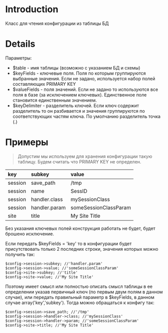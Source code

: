 # Introduction #

Класс для чтения конфигурации из таблицы БД


# Details #
Параметры:
  * $table - имя таблицы (возможно с указанием БД и схемы)
  * $keyFields - ключевые поля. Поля по которым группируются выбранные значения. Если не задано, используется набор полей составляющих PRIMARY KEY
  * $valueFields - поля значений. Если не задано то используются все поля в базе (за исключением ключевых). Единственное поле становится единственным значением.
  * $keyDelimiter - разделитель ключей. Если ключ содержит разделитель то он разбивается и значения группируются по соответствующих частям ключа. По умолчанию разделитель точка (.)


# Примеры #
> Допустим мы используем для хранения конфигурации такую таблицу. Будем считать что PRIMARY KEY не определен.

|**key**|**subkey**|**value**|
|:------|:---------|:--------|
|session|save\_path|/tmp     |
|session|name      |SessID   |
|session|handler.class|mySessionClass|
|session|handler.param|someSessionClassParam|
|site   |title     |My Site Title|


Без указания ключевых полей конструкция работать не будет, будет брошено исключение.

Если передать $keyFields = 'key' то в конфигурации будет присутствовать только 2 последних строки, значения которых можно получить так:
```
$config->session->subkey; //'handler.param'
$config->session->value; //'someSessionClassParam'
$config->site->subkey; //'title'
$config->site->value; //'My Site Title'
```

Поэтому имеет смысл или полностью описать смысл таблицы в ее определении указав первичный ключ (по первым двум полям в данном случае), или передать правильный параметр в $keyFields, в данном случае array('key','subkey'). Тогда можно обращаться к конфигу так:
```
$config->session->save_path; //'/tmp'
$config->session->handler->class; //'mySessionClass'
$config->session->handler->param; //'someSessionClassParam'
$config->site->title; //'My Site Title'
```